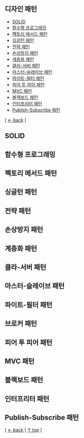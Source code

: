 ## 디자인 패턴
- [SOLID](#SOLID)
- [함수형 프로그래밍](#함수형-프로그래밍)
- [팩토리 메서드 패턴](#팩토리-메서드-패턴)
- [싱글턴 패턴](#싱글턴-패턴)
- [전략 패턴](#전략-패턴)
- [손상방지 패턴](#손상방지-패턴)
- [계층화 패턴](#계층화-패턴)
- [클라-서버 패턴](#클라-서버-패턴)
- [마스터-슬레이브 패턴](#클라-서버-패턴)
- [파이트-필터 패턴](#파이트-필터-패턴)
- [피어 투 피어 패턴](#피어-투-피어-패턴)
- [MVC 패턴](#mvc-패턴)
- [블랙보드 패턴](#블랙보드-패턴)
- [인터프리터 패턴](#인터프리터-패턴)
- [Publish-Subscribe 패턴](#publish-subscribe-패턴)

[ [← back](https://github.com/cholnh/study-cs#-디자인패턴-) ]

## SOLID

## 함수형 프로그래밍

## 팩토리 메서드 패턴

## 싱글턴 패턴

## 전략 패턴

## 손상방지 패턴

## 계층화 패턴

## 클라-서버 패턴

## 마스터-슬레이브 패턴

## 파이트-필터 패턴

## 브로커 패턴

## 피어 투 피어 패턴

## MVC 패턴

## 블랙보드 패턴

## 인터프리터 패턴

## Publish-Subscribe 패턴

[ [← back](https://github.com/cholnh/study-cs#-디자인패턴-) | [↑ top](https://github.com/cholnh/study-cs/blob/main/post/question/design-pattern/index.md#디자인-패턴) ]